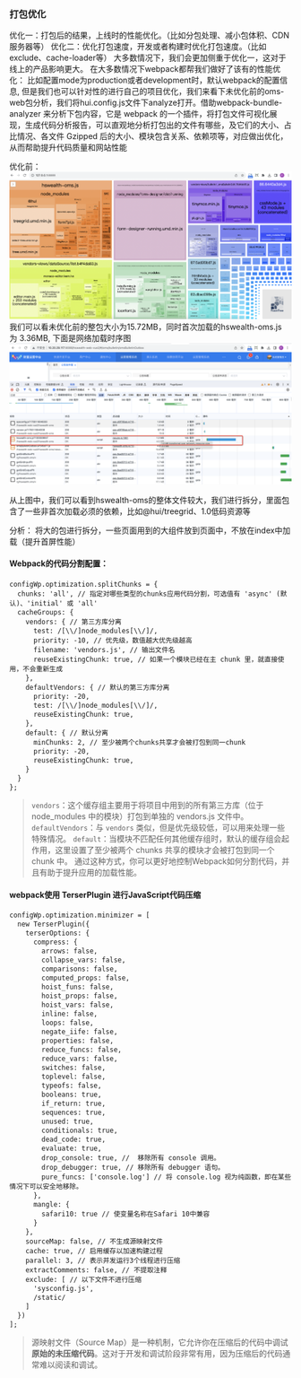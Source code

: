 ### 打包优化

优化一：打包后的结果，上线时的性能优化。（比如分包处理、减小包体积、CDN服务器等）
优化二：优化打包速度，开发或者构建时优化打包速度。（比如exclude、cache-loader等）
大多数情况下，我们会更加侧重于优化一，这对于线上的产品影响更大。
在大多数情况下webpack都帮我们做好了该有的性能优化：
比如配置mode为production或者development时，默认webpack的配置信息, 但是我们也可以针对性的进行自己的项目优化，我们来看下未优化前的oms-web包分析，我们将hui.config.js文件下analyze打开。借助webpack-bundle-analyzer 来分析下包内容，它是 webpack 的一个插件，将打包文件可视化展现，生成代码分析报告，可以直观地分析打包出的文件有哪些，及它们的大小、占比情况、各文件 Gzipped 后的大小、模块包含关系、依赖项等，对应做出优化，从而帮助提升代码质量和网站性能

优化前：
<img src="../pictures/youhua01.png">
我们可以看未优化前的整包大小为15.72MB，同时首次加载的hswealth-oms.js 为 3.36MB, 下面是网络加载时序图
<img src="../pictures/youhua02.png">


从上图中，我们可以看到hswealth-oms的整体文件较大，我们进行拆分，里面包含了一些非首次加载必须的依赖，比如@hui/treegrid、1.0低码资源等



分析：
将大的包进行拆分，一些页面用到的大组件放到页面中，不放在index中加载（提升首屏性能）



#### Webpack的代码分割配置：

```
configWp.optimization.splitChunks = {
  chunks: 'all', // 指定对哪些类型的chunks应用代码分割，可选值有 'async' (默认)、'initial' 或 'all'
  cacheGroups: {
    vendors: { // 第三方库分离
      test: /[\\/]node_modules[\\/]/,
      priority: -10, // 优先级，数值越大优先级越高
      filename: 'vendors.js', // 输出文件名
      reuseExistingChunk: true, // 如果一个模块已经在主 chunk 里，就直接使用，不会重新生成
    },
    defaultVendors: { // 默认的第三方库分离
      priority: -20,
      test: /[\\/]node_modules[\\/]/,
      reuseExistingChunk: true,
    },
    default: { // 默认分离
      minChunks: 2, // 至少被两个chunks共享才会被打包到同一chunk
      priority: -20,
      reuseExistingChunk: true,
    }
  }
};
```
>```vendors```：这个缓存组主要用于将项目中用到的所有第三方库（位于 node_modules 中的模块）打包到单独的 vendors.js 文件中。
```defaultVendors```：与 ```vendors``` 类似，但是优先级较低，可以用来处理一些特殊情况。
```default```：当模块不匹配任何其他缓存组时，默认的缓存组会起作用，这里设置了至少被两个 chunks 共享的模块才会被打包到同一个 chunk 中。
通过这种方式，你可以更好地控制Webpack如何分割代码，并且有助于提升应用的加载性能。

#### webpack使用 TerserPlugin 进行JavaScript代码压缩
```
configWp.optimization.minimizer = [
  new TerserPlugin({
    terserOptions: {
      compress: {
        arrows: false,
        collapse_vars: false,
        comparisons: false,
        computed_props: false,
        hoist_funs: false,
        hoist_props: false,
        hoist_vars: false,
        inline: false,
        loops: false,
        negate_iife: false,
        properties: false,
        reduce_funcs: false,
        reduce_vars: false,
        switches: false,
        toplevel: false,
        typeofs: false,
        booleans: true,
        if_return: true,
        sequences: true,
        unused: true,
        conditionals: true,
        dead_code: true,
        evaluate: true,
        drop_console: true, //  移除所有 console 调用。
        drop_debugger: true, // 移除所有 debugger 语句。
        pure_funcs: ['console.log'] // 将 console.log 视为纯函数，即在某些情况下可以安全地移除。
      },
      mangle: {
        safari10: true // 使变量名称在Safari 10中兼容
      }
    },
    sourceMap: false, // 不生成源映射文件
    cache: true, // 启用缓存以加速构建过程
    parallel: 3, // 表示并发运行3个线程进行压缩
    extractComments: false, // 不提取注释
    exclude: [ // 以下文件不进行压缩
      'sysconfig.js',
      /static/
    ]
  })
];
```
>源映射文件（Source Map）是一种机制，它允许你在压缩后的代码中调试**原始的未压缩代码**。这对于开发和调试阶段非常有用，因为压缩后的代码通常难以阅读和调试。